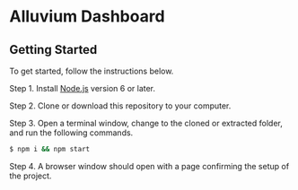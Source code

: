 # Alluvium Dashboard

## Getting Started

To get started, follow the instructions below.

Step 1. Install [Node.js](http://www.nodejs.org) version 6 or later.

Step 2. Clone or download this repository to your computer.

Step 3. Open a terminal window, change to the cloned or extracted folder, and run the following commands.

```bash
$ npm i && npm start
```

Step 4. A browser window should open with a page confirming the setup of the project.
